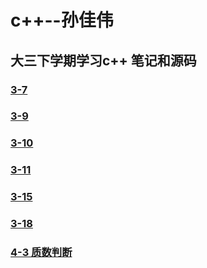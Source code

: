 # c++--孙佳伟
## 大三下学期学习c++ 笔记和源码
### [3-7](https://github.com/sinary-sys/c-study/tree/master/code/3-7)
### [3-9](https://github.com/sinary-sys/c-study/tree/master/code/3-9)
### [3-10](https://github.com/sinary-sys/c-study/tree/master/code/3-10)
### [3-11](https://github.com/sinary-sys/c-study/tree/master/code/3-11)
### [3-15](https://github.com/sinary-sys/c-study/tree/master/code/3-15)
### [3-18](https://github.com/sinary-sys/c-study/tree/master/code/3-18)
### [4-3 质数判断](https://github.com/sinary-sys/c-study/tree/master/code/4-3)
